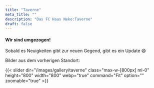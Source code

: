 ```yaml
---
title: "Taverne"
meta_title: ""
description: "Das FC Haus Neko:Taverne"
draft: false
---
```


#### Wir sind umgezogen!

Sobald es Neuigkeiten gibt zur neuen Gegend, gibt es ein Update :smile:

Bilder aus dem vorherigen Standort:

{{< slider dir="/images/gallery/taverne" class="max-w-[800px] ml-0" height="800" width="800" webp="true" command="Fit" option="" zoomable="true" >}}